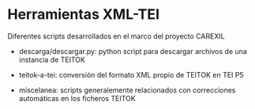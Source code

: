 # Herramientas XML-TEI

Diferentes scripts desarrollados en el marco del proyecto CAREXIL

- descarga/descargar.py: python script para descargar archivos de una instancia de TEITOK

- teitok-a-tei: conversión del formato XML propio de TEITOK en TEI P5

- miscelanea: scripts generalemente relacionados con correcciones automáticas en los ficheros TEITOK




